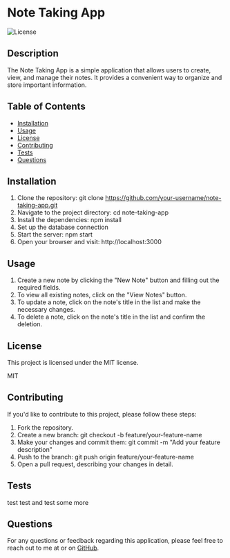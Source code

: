 
# Note Taking App
![License](https://img.shields.io/badge/License-MIT-green.svg)

## Description
The Note Taking App is a simple application that allows users to create, view, and manage their notes. It provides a convenient way to organize and store important information.

## Table of Contents
- [Installation](#installation)
- [Usage](#usage)
- [License](#license)
- [Contributing](#contributing)
- [Tests](#tests)
- [Questions](#questions)

## Installation
1. Clone the repository: git clone https://github.com/your-username/note-taking-app.git
2. Navigate to the project directory: cd note-taking-app
3. Install the dependencies: npm install
4. Set up the database connection
5. Start the server: npm start
6. Open your browser and visit: http://localhost:3000

## Usage
1. Create a new note by clicking the "New Note" button and filling out the required fields.
2. To view all existing notes, click on the "View Notes" button.
3. To update a note, click on the note's title in the list and make the necessary changes.
4. To delete a note, click on the note's title in the list and confirm the deletion.

## License
This project is licensed under the MIT license.

MIT

## Contributing
If you'd like to contribute to this project, please follow these steps:

1. Fork the repository.
2. Create a new branch: git checkout -b feature/your-feature-name
3. Make your changes and commit them: git commit -m "Add your feature description"
4. Push to the branch: git push origin feature/your-feature-name
5. Open a pull request, describing your changes in detail.

## Tests
test test and test some more


## Questions
For any questions or feedback regarding this application, please feel free to reach out to me at  or on [GitHub](https://github.com/).

